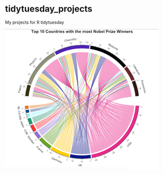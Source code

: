 # tidytuesday_projects
My projects for R tidytuesday

![](2019/2019-05-14/Top10NobelPrize_countries.png)


